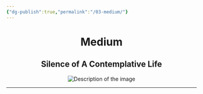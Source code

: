 ```yaml
---
{"dg-publish":true,"permalink":"/03-medium/"}
---
```


<div style="text-align: center;">
    <h1>Medium</h1>
    <h2>Silence of A Contemplative Life</h2>
    <img src="https://i.imgur.com/mFyZ82V_d.jpg?maxwidth=520&shape=thumb&fidelity=high" alt="Description of the image" style="max-width: 100%; height: auto;">
</div>
<hr>

